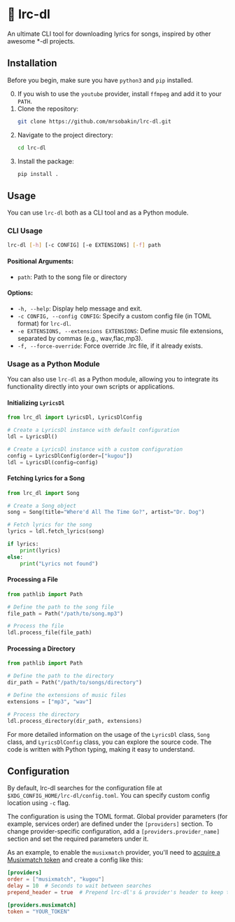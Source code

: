 # :musical_note: lrc-dl

An ultimate CLI tool for downloading lyrics for songs, inspired by other awesome *-dl projects.

## Installation

Before you begin, make sure you have `python3` and `pip` installed.

0. If you wish to use the `youtube` provider, install `ffmpeg` and add it to your `PATH`.
1. Clone the repository:
   ```bash
   git clone https://github.com/mrsobakin/lrc-dl.git
   ```
2. Navigate to the project directory:
   ```bash
   cd lrc-dl
   ```
3. Install the package:
   ```bash
   pip install .
   ```

## Usage

You can use `lrc-dl` both as a CLI tool and as a Python module.

### CLI Usage

```bash
lrc-dl [-h] [-c CONFIG] [-e EXTENSIONS] [-f] path
```

#### Positional Arguments:

- `path`: Path to the song file or directory

#### Options:

- `-h, --help`: Display help message and exit.
- `-c CONFIG, --config CONFIG`: Specify a custom config file (in TOML format) for `lrc-dl`.
- `-e EXTENSIONS, --extensions EXTENSIONS`: Define music file extensions, separated by commas (e.g., wav,flac,mp3).
- `-f, --force-override`: Force override .lrc file, if it already exists.

### Usage as a Python Module

You can also use `lrc-dl` as a Python module, allowing you to integrate its functionality directly into your own scripts or applications.

#### Initializing `LyricsDl`

```python
from lrc_dl import LyricsDl, LyricsDlConfig

# Create a LyricsDl instance with default configuration
ldl = LyricsDl()

# Create a LyricsDl instance with a custom configuration
config = LyricsDlConfig(order=["kugou"])
ldl = LyricsDl(config=config)
```

#### Fetching Lyrics for a Song

```python
from lrc_dl import Song

# Create a Song object
song = Song(title="Where'd All The Time Go?", artist="Dr. Dog")

# Fetch lyrics for the song
lyrics = ldl.fetch_lyrics(song)

if lyrics:
    print(lyrics)
else:
    print("Lyrics not found")
```

#### Processing a File

```python
from pathlib import Path

# Define the path to the song file
file_path = Path("/path/to/song.mp3")

# Process the file
ldl.process_file(file_path)
```

#### Processing a Directory

```python
from pathlib import Path

# Define the path to the directory
dir_path = Path("/path/to/songs/directory")

# Define the extensions of music files
extensions = ["mp3", "wav"]

# Process the directory
ldl.process_directory(dir_path, extensions)
```

For more detailed information on the usage of the `LyricsDl` class, `Song` class, and `LyricsDlConfig` class, you can explore the source code. The code is written with Python typing, making it easy to understand.

## Configuration

By default, lrc-dl searches for the configuration file at `$XDG_CONFIG_HOME/lrc-dl/config.toml`. You can specify custom config location using `-c` flag.

The configuration is using the TOML format.
Global provider parameters (for example, services order) are defined under the `[providers]` section.
To change provider-specific configuration, add a `[providers.provider_name]` section and set the required parameters under it.

As an example, to enable the `musixmatch` provider, you'll need to [acquire a Musixmatch token](https://web.archive.org/web/20230831151006/https://spicetify.app/docs/faq/#sometimes-popup-lyrics-andor-lyrics-plus-seem-to-not-work) and create a config like this:

```toml
[providers]
order = ["musixmatch", "kugou"]
delay = 10  # Seconds to wait between searches
prepend_header = true  # Prepend lrc-dl's & provider's header to keep track of lyrics source

[providers.musixmatch]
token = "YOUR_TOKEN"
```
